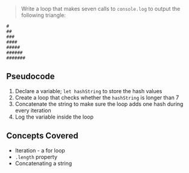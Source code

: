 >Write a loop that makes seven calls to `console.log` to output the following triangle:

```
#
##
###
####
#####
######
#######
```
## Pseudocode

1. Declare a variable; `let hashString` to store the hash values
2. Create a loop that checks whether the `hashString` is longer than 7
3. Concatenate the string to make sure the loop adds one hash during every iteration
4. Log the variable inside the loop

## Concepts Covered

- Iteration - a for loop
- `.length` property 
- Concatenating a string 